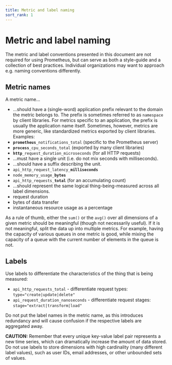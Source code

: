 ```yaml
---
title: Metric and label naming
sort_rank: 1
---
```


# Metric and label naming

The metric and label conventions presented in this document are not required
for using Prometheus, but can serve as both a style-guide and a collection of
best practices. Individual organizations may want to approach e.g. naming
conventions differently.

## Metric names

A metric name...

* ...should have a (single-word) application prefix relevant to the domain the metric belongs to. The prefix is sometimes referred to as `namespace` by client libraries. For metrics specific to an application, the prefix is usually the application name itself. Sometimes, however, metrics are more generic, like standardized metrics exported by client libraries. Examples:
 * <code><b>prometheus</b>\_notifications\_total</code> (specific to the Prometheus server)
 * <code><b>process</b>\_cpu\_seconds\_total</code> (exported by many client libraries)
 * <code><b>http</b>\_request\_duration\_microseconds</code> (for all HTTP requests)
* ...must have a single unit (i.e. do not mix seconds with milliseconds).
* ...should have a suffix describing the unit.
 * <code>api\_http\_request\_latency\_<b>milliseconds</b></code>
 * <code>node\_memory\_usage\_<b>bytes</b></code>
 * <code>api\_http\_requests\_<b>total</b></code> (for an accumulating count)
* ...should represent the same logical thing-being-measured across all label dimensions.
 * request duration
 * bytes of data transfer
 * instantaneous resource usage as a percentage

As a rule of thumb, either the `sum()` or the `avg()` over all dimensions of a
given metric should be meaningful (though not necessarily useful). If it is not
meaningful, split the data up into multiple metrics. For example, having the
capacity of various queues in one metric is good, while mixing the capacity of a
queue with the current number of elements in the queue is not.

## Labels

Use labels to differentiate the characteristics of the thing that is being measured:

 * `api_http_requests_total` - differentiate request types: `type="create|update|delete"`
 * `api_request_duration_nanoseconds` - differentiate request stages: `stage="extract|transform|load"`

Do not put the label names in the metric name, as this introduces redundancy
and will cause confusion if the respective labels are aggregated away.

**CAUTION:** Remember that every unique key-value label pair
represents a new time series, which can dramatically increase the amount of
data stored. Do not use labels to store dimensions with high cardinality (many
different label values), such as user IDs, email addresses, or other unbounded
sets of values.
